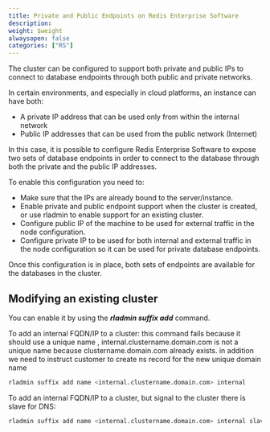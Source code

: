 ```yaml
---
title: Private and Public Endpoints on Redis Enterprise Software
description:
weight: $weight
alwaysopen: false
categories: ["RS"]
---
```

The cluster can be configured to support both private and public IPs to
connect to database endpoints through both public and private networks.

In certain environments, and especially in cloud platforms, an instance
can have both:

- A private IP address that can be used only from within the internal
    network
- Public IP addresses that can be used from the public network
    (Internet)

In this case, it is possible to configure Redis Enterprise Software to
expose two sets of database endpoints in order to connect to the
database through both the private and the public IP addresses.

To enable this configuration you need to:

- Make sure that the IPs are already bound to the server/instance.
- Enable private and public endpoint support when the cluster is created, or
    use rladmin to enable support for an existing cluster.
- Configure public IP of the machine to be used for external traffic
    in the node configuration.
- Configure private IP to be used for both internal and external
    traffic in the node configuration so it can be used for private
    database endpoints.

Once this configuration is in place, both sets of endpoints are
available for the databases in the cluster.

## Modifying an existing cluster

You can enable it by using the ***rladmin suffix add*** command.

To add an internal FQDN/IP to a cluster:
this command fails because it should use a unique name , internal.clustername.domain.com is not a unique name because clustername.domain.com already exists.
in addition we need to instruct customer to create ns record for the new unique domain name

```sh
rladmin suffix add name <internal.clustername.domain.com> internal
```

To add an internal FQDN/IP to a cluster, but signal to the cluster there
is slave for DNS:

```sh
rladmin suffix add name <internal.clustername.domain.com> internal slave 10.0.1.1
```
